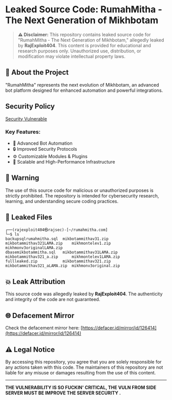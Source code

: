 # Leaked Source Code: RumahMitha - The Next Generation of Mikhbotam

> **⚠️ Disclaimer:** This repository contains leaked source code for "RumahMitha - The Next Generation of Mikhbotam," allegedly leaked by **RajExploit404**. This content is provided for educational and research purposes only. Unauthorized use, distribution, or modification may violate intellectual property laws.

## 📢 About the Project
"RumahMitha" represents the next evolution of Mikhbotam, an advanced bot platform designed for enhanced automation and powerful integrations.
## Security Policy
  [Security Vulnerable](SECURITY.md)

### Key Features:
- 🤖 Advanced Bot Automation
- 🔒 Improved Security Protocols
- ⚙️ Customizable Modules & Plugins
- 🚀 Scalable and High-Performance Infrastructure

## 🚨 Warning
The use of this source code for malicious or unauthorized purposes is strictly prohibited. The repository is intended for cybersecurity research, learning, and understanding secure coding practices.

## 📂 Leaked Files
```
┌──(rajexploit404㉿rajsec)-[~/rumahmitha.com]
└─$ ls
backupsqlrumahmitha.sql  mikbotammithav31.zip      mikbotammithav321LAMA.zip    mikhmontelev1.zip      mikhmonv3originalLAMA.zip
dbasemikbotammitha.sql   mikbotammithav31LAMA.zip  mikbotammithav321_a.zip      mikhmontelev1LAMA.zip 
fullleaked.zip           mikbotammithav321.zip     mikbotammithav321_aLAMA.zip  mikhmonv3original.zip
```

## 💥 Leak Attribution
This source code was allegedly leaked by **RajExploit404**. The authenticity and integrity of the code are not guaranteed.

## 🌐 Defacement Mirror
Check the defacement mirror here: [https://defacer.id/mirror/id/126414](https://defacer.id/mirror/id/126414)

## ⚠️ Legal Notice
By accessing this repository, you agree that you are solely responsible for any actions taken with this code. The maintainers of this repository are not liable for any misuse or damages resulting from the use of this content.

---
**THE VULNERABILITY IS SO FUCKIN' CRITICAL, THE VULN FROM SIDE SERVER MUST BE IMPROVE THE SERVER SECURITY .**

